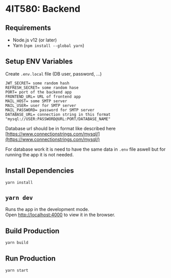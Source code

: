 # 4IT580: Backend

## Requirements

- Node.js v12 (or later)
- Yarn (`npm install --global yarn`)

## Setup ENV Variables

Create `.env.local` file (DB user, password, ...)
```
JWT_SECRET= some random hash
REFRESH_SECRET= some random hase
PORT= port of the backend app
FRONTEND_URL= URL of frontend app
MAIL_HOST= some SMTP server
MAIL_USER= user for SMTP server
MAIL_PASSWORD= password for SMTP server
DATABASE_URL= connection string in this format "mysql://USER:PASSWORD@URL:PORT/DATABASE_NAME"
```
Database url should be in format like described here [https://www.connectionstrings.com/mysql/](https://www.connectionstrings.com/mysql/)

For database work it is need to have the same data in `.env` file aswell but for running the app it is not needed.
## Install Dependencies

```bash
yarn install
```

## `yarn dev`

Runs the app in the development mode.\
Open [http://localhost:4000](http://localhost:4000) to view it in the browser.

## Build Production

```bash
yarn build
```

## Run Production

```bash
yarn start
```
